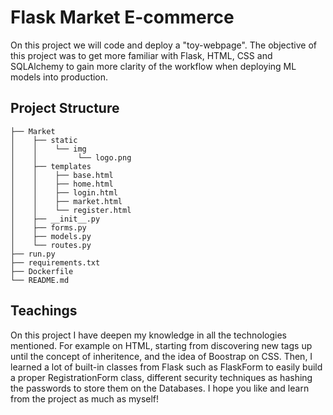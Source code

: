 # Flask Market E-commerce

On this project we will code and deploy a "toy-webpage". The objective of this project was to get more familiar with Flask, HTML, CSS and SQLAlchemy to gain more clarity of the workflow when deploying ML models into production.

## Project Structure

    ├── Market
    │    ├── static
    │    │    └── img
    │    │         └── logo.png
    │    ├── templates
    │    │    ├── base.html
    │    │    ├── home.html
    │    │    ├── login.html
    │    │    ├── market.html
    │    │    └── register.html
    │    ├── __init__.py
    │    ├── forms.py
    │    ├── models.py
    │    └── routes.py
    ├── run.py    
    ├── requirements.txt
    ├── Dockerfile
    └── README.md

## Teachings

On this project I have deepen my knowledge in all the technologies mentioned. For example on HTML, starting from discovering new tags up until the concept of inheritence, and the idea of Boostrap on CSS. Then, I learned a lot of built-in classes from Flask such as FlaskForm to easily build a proper RegistrationForm class, different security techniques as hashing the passwords to store them on the Databases.
I hope you like and learn from the project as much as myself!